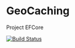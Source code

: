 # GeoCaching
Project EFCore


[![Build Status](https://dev.azure.com/waelhsn/General/_apis/build/status/waelhsn.GeoCaching?branchName=master)](https://dev.azure.com/waelhsn/General/_build/latest?definitionId=1&branchName=master)


